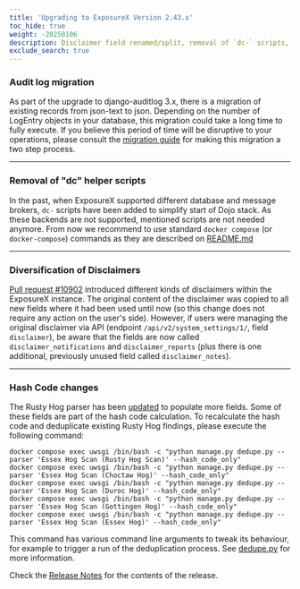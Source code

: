 ```yaml
---
title: 'Upgrading to ExposureX Version 2.43.x'
toc_hide: true
weight: -20250106
description: Disclaimer field renamed/split, removal of `dc-` scripts, audit log updates, and hash codes updates.
exclude_search: true
---
```


### Audit log migration

As part of the upgrade to django-auditlog 3.x, there is a migration of
existing records from json-text to json. Depending on the number of
LogEntry objects in your database, this migration could take a long time
to fully execute. If you believe this period of time will be disruptive
to your operations, please consult the [migration guide](https://django-auditlog.readthedocs.io/en/latest/upgrade.html#upgrading-to-version-3)
for making this migration a two step process.

---

### Removal of "dc" helper scripts

In the past, when ExposureX supported different database and message brokers, `dc-` scripts have been added to simplify start of Dojo stack. As these backends are not supported, mentioned scripts are not needed anymore. From now we recommend to use standard `docker compose` (or `docker-compose`) commands as they are described on [README.md](https://github.com/ExposureX/django-ExposureX/blob/master/README.md)

---

### Diversification of Disclaimers

[Pull request #10902](https://github.com/ExposureX/django-ExposureX/pull/10902) introduced different kinds of disclaimers within the ExposureX instance. The original content of the disclaimer was copied to all new fields where it had been used until now (so this change does not require any action on the user's side). However, if users were managing the original disclaimer via API (endpoint `/api/v2/system_settings/1/`, field `disclaimer`), be aware that the fields are now called `disclaimer_notifications` and `disclaimer_reports` (plus there is one additional, previously unused field called `disclaimer_notes`).

---

### Hash Code changes

The Rusty Hog parser has been [updated](https://github.com/ExposureX/django-ExposureX/pull/11433) to populate more fields. Some of these fields are part of the hash code calculation. To recalculate the hash code and deduplicate existing Rusty Hog findings, please execute the following command:

    docker compose exec uwsgi /bin/bash -c "python manage.py dedupe.py --parser 'Essex Hog Scan (Rusty Hog Scan)' --hash_code_only"
    docker compose exec uwsgi /bin/bash -c "python manage.py dedupe.py --parser 'Essex Hog Scan (Choctaw Hog)' --hash_code_only"
    docker compose exec uwsgi /bin/bash -c "python manage.py dedupe.py --parser 'Essex Hog Scan (Duroc Hog)' --hash_code_only"
    docker compose exec uwsgi /bin/bash -c "python manage.py dedupe.py --parser 'Essex Hog Scan (Gottingen Hog)' --hash_code_only"
    docker compose exec uwsgi /bin/bash -c "python manage.py dedupe.py --parser 'Essex Hog Scan (Essex Hog)' --hash_code_only"

This command has various command line arguments to tweak its behaviour, for example to trigger a run of the deduplication process.
See [dedupe.py](https://github.com/ExposureX/django-ExposureX/blob/master/dojo/management/commands/dedupe.py) for more information.

Check the [Release Notes](https://github.com/ExposureX/django-ExposureX/releases/tag/2.43.0) for the contents of the release.
